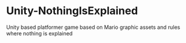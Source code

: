 # Unity-NothingIsExplained
Unity based platformer game based on Mario graphic assets and rules where nothing is explained
